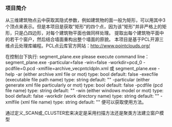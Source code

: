 ﻿### 项目简介
﻿从三维建筑物点云中获取其隐式参数，例如建筑物的面一般为矩形，可以用其中3个顶点来表示。但是本项目是获取"矩形"的四个点，因为该"矩形"并非严格上的矩形，只是凸四边形，对每个建筑物平面也做同样处理。
提取出每个建筑物平面中的若干个窗户，然后结合墙面重构出整个墙面的原貌。
本项目是基于PCL开源三维点云处理库编程。PCL点云库官方网站：http://www.pointclouds.org/

在控制台下执行:
		segment_plane.exe
		please execute command line：segment_plane.exe  -particular=false -win=false -workdir=pcd_0
		-pcdfile=0.pcd   -xmlfile=archive_vecpntcldpln.xml
		或
    segment_plane.exe -help
    -ar (either archive xml file or mot) type: bool default: false
    -execfile (executable file path name) type: string default: ""
    -particular (either generate xml file particularly or mot) type: bool
      default: false
    -pcdfile (pcd file name) type: string default: ""
    -win (either windows model or mot) type: bool default: false
    -workdir (work directory name) type: string default: ""
    -xmlfile (xml file name) type: string default: ""
便可以获取使用方法。

通过定义_SCAN或_CLUSTER宏来决定是采用扫描方法还是聚类方法建立窗户模型
